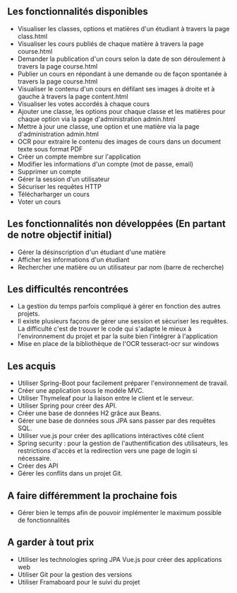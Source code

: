 ## Les fonctionnalités disponibles
 - Visualiser les classes, options et matières d'un étudiant à travers la page class.html
 - Visualiser les cours publiés de chaque matière à travers la page course.html
 - Demander la publication d'un cours selon la date de son déroulement à travers la page course.html
 - Publier un cours en répondant à une demande ou de façon spontanée à travers la page course.html
 - Visualiser le contenu d'un cours en défilant ses images à droite et à gauche à travers la page content.html
 - Visualiser les votes accordés à chaque cours
 - Ajouter une classe, les options pour chaque classe et les matières pour chaque option via la page d'administration admin.html
 - Mettre à jour une classe, une option et une matière via la page d'administration admin.html 
 - OCR pour extraire le contenu des images de cours dans un document texte sous format PDF
 - Créer un compte membre sur l'application
 - Modifier les informations d'un compte (mot de passe, email)
 - Supprimer un compte
 - Gérer la session d'un utilisateur
 - Sécuriser les requêtes HTTP
 - Télécharharger un cours
 - Voter un cours 

## Les fonctionnalités non développées (En partant de notre objectif initial)
 - Gérer la désinscription d'un étudiant d'une matière
 - Afficher les informations d'un étudiant
 - Rechercher une matière ou un utilisateur par nom (barre de recherche)
 
## Les difficultés rencontrées
 - La gestion du temps parfois compliqué à gérer en fonction des autres projets.
 - Il existe plusieurs façons de gérer une session et sécuriser les requêtes. La difficulté c'est de trouver le code qui s'adapte le mieux à l'environnement du projet et par la suite bien l'intégrer à l'application
 - Mise en place de la bibliothèque de l'OCR tesseract-ocr sur windows 
 
## Les acquis
  - Utiliser Spring-Boot pour facilement préparer l'environnement de travail.
  - Créer une application sous le modéle MVC.
  - Utiliser Thymeleaf pour la liaison entre le client et le serveur.
  - Utiliser Spring pour créer des API.
  - Créer une base de données H2 grâce aux Beans.
  - Gérer une base de données sous JPA sans passer par des requêtes SQL.
  - Utiliser vue.js pour créer des apllications intéractives côté client
  - Spring security : pour la gestion de l'authentification des utilisateurs, les restrictions d'accès et la redirection vers une page de login si nécessaire.
  - Créer des API
  - Gérer les conflits dans un projet Git.
  
 ## A faire différemment la prochaine fois
 - Gérer bien le temps afin de pouvoir implémenter le maximum possible de fonctionnalités
 
 ## A garder à tout prix
 - Utiliser les technologies spring JPA Vue.js pour créer des applications web 
 - Utiliser Git pour la gestion des versions
 - Utiliser Framaboard pour le suivi du projet
